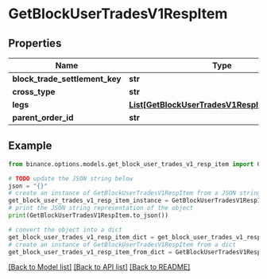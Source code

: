 # GetBlockUserTradesV1RespItem


## Properties

Name | Type | Description | Notes
------------ | ------------- | ------------- | -------------
**block_trade_settlement_key** | **str** |  | [optional] 
**cross_type** | **str** |  | [optional] 
**legs** | [**List[GetBlockUserTradesV1RespItemLegsInner]**](GetBlockUserTradesV1RespItemLegsInner.md) |  | [optional] 
**parent_order_id** | **str** |  | [optional] 

## Example

```python
from binance.options.models.get_block_user_trades_v1_resp_item import GetBlockUserTradesV1RespItem

# TODO update the JSON string below
json = "{}"
# create an instance of GetBlockUserTradesV1RespItem from a JSON string
get_block_user_trades_v1_resp_item_instance = GetBlockUserTradesV1RespItem.from_json(json)
# print the JSON string representation of the object
print(GetBlockUserTradesV1RespItem.to_json())

# convert the object into a dict
get_block_user_trades_v1_resp_item_dict = get_block_user_trades_v1_resp_item_instance.to_dict()
# create an instance of GetBlockUserTradesV1RespItem from a dict
get_block_user_trades_v1_resp_item_from_dict = GetBlockUserTradesV1RespItem.from_dict(get_block_user_trades_v1_resp_item_dict)
```
[[Back to Model list]](../README.md#documentation-for-models) [[Back to API list]](../README.md#documentation-for-api-endpoints) [[Back to README]](../README.md)


